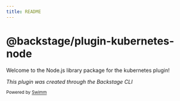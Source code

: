 ```yaml
---
title: README
---
```

# @backstage/plugin-kubernetes-node

Welcome to the Node.js library package for the kubernetes plugin!

*This plugin was created through the Backstage CLI*

<SwmMeta version="3.0.0"><sup>Powered by [Swimm](https://app.swimm.io/)</sup></SwmMeta>
